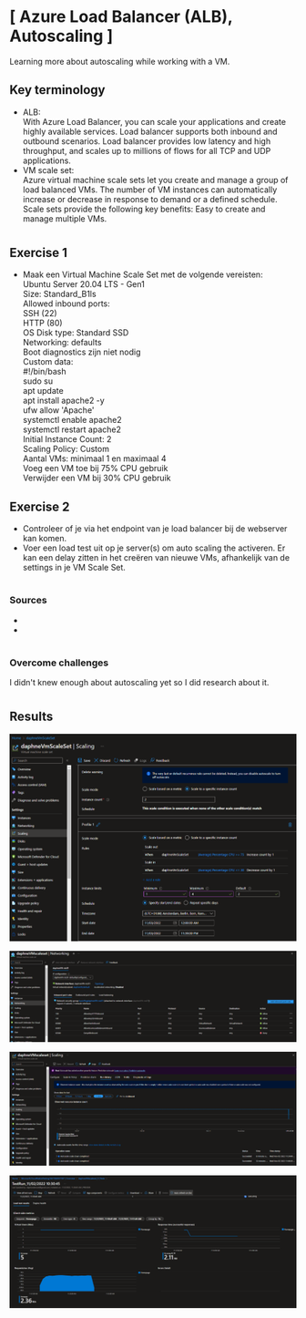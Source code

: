 # [ Azure Load Balancer (ALB), Autoscaling ]
Learning more about autoscaling while working with a VM.

## Key terminology
- ALB:\
With Azure Load Balancer, you can scale your applications and create highly available services. Load balancer supports both inbound and outbound scenarios. Load balancer provides low latency and high throughput, and scales up to millions of flows for all TCP and UDP applications.
- VM scale set:\
Azure virtual machine scale sets let you create and manage a group of load balanced VMs. The number of VM instances can automatically increase or decrease in response to demand or a defined schedule. Scale sets provide the following key benefits: Easy to create and manage multiple VMs.

#
## Exercise 1
- Maak een Virtual Machine Scale Set met de volgende vereisten:\
Ubuntu Server 20.04 LTS - Gen1\
Size: Standard_B1ls\
Allowed inbound ports:\
SSH (22)\
HTTP (80)\
OS Disk type: Standard SSD\
Networking: defaults\
Boot diagnostics zijn niet nodig\
Custom data:\
#!/bin/bash\
sudo su\
apt update\
apt install apache2 -y\
ufw allow 'Apache'\
systemctl enable apache2\
systemctl restart apache2\
Initial Instance Count: 2\
Scaling Policy: Custom\
Aantal VMs: minimaal 1 en maximaal 4\
Voeg een VM toe bij 75% CPU gebruik\
Verwijder een VM bij 30% CPU gebruik
## Exercise 2
- Controleer of je via het endpoint van je load balancer bij de webserver kan komen.
- Voer een load test uit op je server(s) om auto scaling the activeren. Er kan een delay zitten in het creëren van nieuwe VMs, afhankelijk van de settings in je VM Scale Set.

#
### Sources
- 
- 

#
### Overcome challenges
I didn't knew enough about autoscaling yet so I did research about it. 
#

## Results 

![](./../../../00_includes/AZURE11_screenshot_vm_scaleset.png)

![](./../../../00_includes/AZURE11_screenshot_inboundports.png)

![](./../../../00_includes/AZURE11_screenshot_scaling.png)

![](./../../../00_includes/AZURE11_screenshot_test.png)
